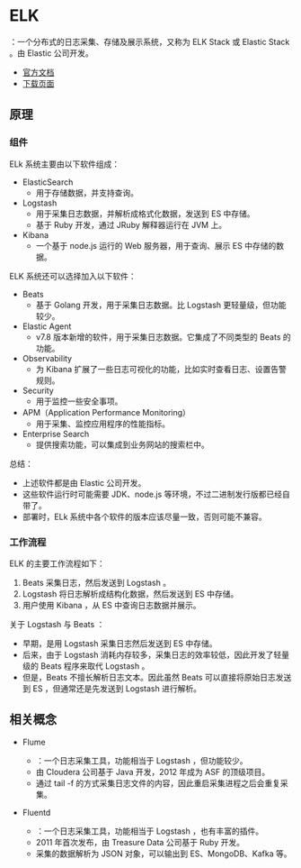 # ELK

：一个分布式的日志采集、存储及展示系统，又称为 ELK Stack 或 Elastic Stack 。由 Elastic 公司开发。
- [官方文档](https://www.elastic.co/guide/index.html)
- [下载页面](https://www.elastic.co/cn/downloads/)

## 原理

### 组件

ELk 系统主要由以下软件组成：
- ElasticSearch
  - 用于存储数据，并支持查询。
- Logstash
  - 用于采集日志数据，并解析成格式化数据，发送到 ES 中存储。
  - 基于 Ruby 开发，通过 JRuby 解释器运行在 JVM 上。
- Kibana
  - 一个基于 node.js 运行的 Web 服务器，用于查询、展示 ES 中存储的数据。

ELK 系统还可以选择加入以下软件：
- Beats
  - 基于 Golang 开发，用于采集日志数据。比 Logstash 更轻量级，但功能较少。
- Elastic Agent
  - v7.8 版本新增的软件，用于采集日志数据。它集成了不同类型的 Beats 的功能。
- Observability
  - 为 Kibana 扩展了一些日志可视化的功能，比如实时查看日志、设置告警规则。
- Security
  - 用于监控一些安全事项。
- APM（Application Performance Monitoring）
  - 用于采集、监控应用程序的性能指标。
- Enterprise Search
  - 提供搜索功能，可以集成到业务网站的搜索栏中。

总结：
- 上述软件都是由 Elastic 公司开发。
- 这些软件运行时可能需要 JDK、node.js 等环境，不过二进制发行版都已经自带了。
- 部署时，ELk 系统中各个软件的版本应该尽量一致，否则可能不兼容。

### 工作流程

ELK 的主要工作流程如下：
1. Beats 采集日志，然后发送到 Logstash 。
2. Logstash 将日志解析成结构化数据，然后发送到 ES 中存储。
3. 用户使用 Kibana ，从 ES 中查询日志数据并展示。

关于 Logstash 与 Beats ：
- 早期，是用 Logstash 采集日志然后发送到 ES 中存储。
- 后来，由于 Logstash 消耗内存较多，采集日志的效率较低，因此开发了轻量级的 Beats 程序来取代 Logstash 。
- 但是，Beats 不擅长解析日志文本。因此虽然 Beats 可以直接将原始日志发送到 ES ，但通常还是先发送到 Logstash 进行解析。

## 相关概念

- Flume
  - ：一个日志采集工具，功能相当于 Logstash ，但功能较少。
  - 由 Cloudera 公司基于 Java 开发，2012 年成为 ASF 的顶级项目。
  - 通过 tail -f 的方式采集日志文件的内容，因此重启采集进程之后会重复采集。

- Fluentd
  - ：一个日志采集工具，功能相当于 Logstash ，也有丰富的插件。
  - 2011 年首次发布，由 Treasure Data 公司基于 Ruby 开发。
  - 采集的数据解析为 JSON 对象，可以输出到 ES、MongoDB、Kafka 等。
